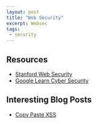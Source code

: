 ```yaml
---
layout: post
title: "Web Security"
excerpt: Websec
tags:
 - security
---
```


## Resources
* [Stanford Web Security](https://web.stanford.edu/class/cs253/)
* [Google Learn Cyber Security](https://learncybersecurity.withgoogle.com)

## Interesting Blog Posts
* [Copy Paste XSS](https://research.securitum.com/the-curious-case-of-copy-paste/)
